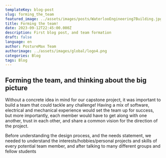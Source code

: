 ```yaml
---
templateKey: blog-post
slug: forming_the_team
featured_image: ../assets/images/posts/WaterlooEngineering7Building.jpg
title: Forming the team!
date: 2023-09-12T22:45:00.000Z
description: First blog post, and team formation
draft: false
language: en
author: PostureMax Team
authorimage: ../assets/images/global/logo4.png
categories: Blog
tags: Blog
---
```

## Forming the team, and thinking about the big picture

Without a concrete idea in mind for our capstone project, it was important to build a team that could tackle any challenge! Having a mix of software, electrical and mechanical experience would set the team up for success, but more importantly, each member would have to get along with one another, trust in each other, and share a common vision for the direction of the project.

Before understanding the design process, and the needs statement, we needed to understand the interests/hobbies/personal projects and skills of every potential team member, and after talking to many different groups and fellow students



